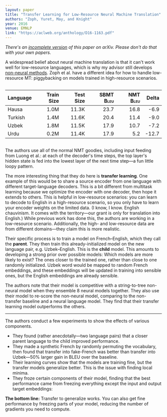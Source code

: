 ```yaml
---
layout: paper
title: "Transfer Learning for Low-Resource Neural Machine Translation"
authors: "Zoph, Yuret, May, and Knight"
year: 2016
venue: EMNLP
link: "https://aclweb.org/anthology/D16-1163.pdf"
---
```


*There's an [incomplete version](https://arxiv.org/abs/1604.02201) of this paper on arXiv. Please don't do that with your own papers.*

A widespread belief about neural machine translation is that it can't work well for low-resource languages, which is why my advisor still develops [non-neural methods](http://khayrallah.github.io/papers/shearing2018AMTA.pdf). Zoph et al. have a different idea for how to handle low-resource MT: piggybacking on models trained in high-resource scenarios.

<div style="overflow-x: scroll" markdown="block">

| Language | Train Size | Test Size | SBMT <span style="font-variant:small-caps;">Bleu</span> | NMT <span style="font-variant:small-caps;">Bleu</span> | Delta |
|----|---:|---:|---:|---:|---:|
| Hausa | 1.0M | 11.3K | 23.7 | 16.8 | -6.9 
| Turkish | 1.4M | 11.6K | 20.4 | 11.4 | -9.0
| Uzbek | 1.8M | 11.5K | 17.9 | 10.7 | -7.2
| Urdu | 0.2M | 11.4K | 17.9 | 5.2 | -12.7 

</div>

<!--more-->

The authors use all of the normal NMT goodies, including input feeding from Luong et al.: at each of the decoder's time steps, the top layer's hidden state is fed into the lowest layer of the next time step—a fun little loopy pattern.

The more interesting thing that they do here is **transfer learning**. One example of this would be to share a source encoder from one language with different target-language decoders. This is a bit different from multitask learning because we optimize the encoder with one decoder, then hope it extends to others. This is helpful in low-resource scenarios: you can learn to decode to English in a high-resource scenario, so you only have to learn your encoder weights on the limited data. (I know, I know. English chauvinism. It comes with the territory—our grant is only for translation into English.) While previous work has done this, the authors are working in a low-resource scenario. Additionally, the high- and low-resource data are from different domains—they claim this is more realistic.

Their specific process is to train a model on French–English, which they call the **parent**. They then train this already-initialized model on the new language pair, e.g. Uzbek–English. This is the **child** model. This amounts to developing a strong prior over possible models: Which models are more likely to exist? The ones closer to the trained one, rather than close to one randomly initialized. Uzbek word would be mapped to random French embeddings, and these embeddings will be updated in training into sensible ones, but the English embeddings are already sensible. 

The authors note that their model is competitive with a string-to-tree non-neural model when they ensemble 8 neural models together. They also use their model to re-score the non-neural model, comparing to the non-transfer baseline and a neural language model. They find that their transfer learning model outperforms the others.

---

The authors conduct a few experiments to show the effects of various components.

- They found (rather anecdotally—two language pairs) that a closer parent language to the child improved performance. 
- They made a synthetic French by randomly permuting the vocabulary, then found that transfer into fake-French was better than transfer into Uzbek—50% larger gain in BLEU over the baseline.
- Their learning curves show that the models are training fine, but the transfer models generalize better. This is the issue with finding local minima.
- They froze certain components of their model, finding that the best performance came from freezing everything except the input and output target embeddings: 


**The bottom line:** Transfer to generalize works. You can also get fine performance by freezing parts of your model, reducing the number of gradients you need to compute.
